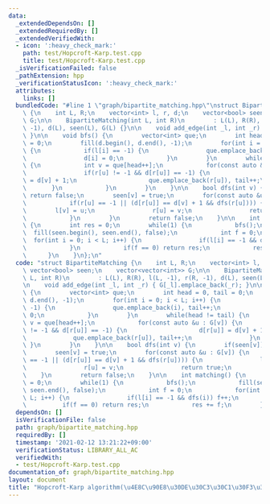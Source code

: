 ```yaml
---
data:
  _extendedDependsOn: []
  _extendedRequiredBy: []
  _extendedVerifiedWith:
  - icon: ':heavy_check_mark:'
    path: test/Hopcroft-Karp.test.cpp
    title: test/Hopcroft-Karp.test.cpp
  _isVerificationFailed: false
  _pathExtension: hpp
  _verificationStatusIcon: ':heavy_check_mark:'
  attributes:
    links: []
  bundledCode: "#line 1 \"graph/bipartite_matching.hpp\"\nstruct BipartiteMatching\
    \ {\n    int L, R;\n    vector<int> l, r, d;\n    vector<bool> seen;\n    vector<vector<int>>\
    \ G;\n\n    BipartiteMatching(int L, int R)\n        : L(L), R(R), l(L, -1), r(R,\
    \ -1), d(L), seen(L), G(L) {}\n\n    void add_edge(int _l, int _r) { G[_l].emplace_back(_r);\
    \ }\n\n    void bfs() {\n        vector<int> que;\n        int head = 0, tail\
    \ = 0;\n        fill(d.begin(), d.end(), -1);\n        for(int i = 0; i < L; i++)\
    \ {\n            if(l[i] == -1) {\n                que.emplace_back(i), tail++;\n\
    \                d[i] = 0;\n            }\n        }\n        while(head != tail)\
    \ {\n            int v = que[head++];\n            for(const auto &u : G[v]) {\n\
    \                if(r[u] != -1 && d[r[u]] == -1) {\n                    d[r[u]]\
    \ = d[v] + 1;\n                    que.emplace_back(r[u]), tail++;\n         \
    \       }\n            }\n        }\n    }\n\n    bool dfs(int v) {\n        if(seen[v])\
    \ return false;\n        seen[v] = true;\n        for(const auto &u : G[v]) {\n\
    \            if(r[u] == -1 || (d[r[u]] == d[v] + 1 && dfs(r[u]))) {\n        \
    \        l[v] = u;\n                r[u] = v;\n                return true;\n\
    \            }\n        }\n        return false;\n    }\n\n    int matching()\
    \ {\n        int res = 0;\n        while(1) {\n            bfs();\n          \
    \  fill(seen.begin(), seen.end(), false);\n            int f = 0;\n          \
    \  for(int i = 0; i < L; i++) {\n                if(l[i] == -1 && dfs(i)) f++;\n\
    \            }\n            if(f == 0) return res;\n            res += f;\n  \
    \      }\n    }\n};\n"
  code: "struct BipartiteMatching {\n    int L, R;\n    vector<int> l, r, d;\n   \
    \ vector<bool> seen;\n    vector<vector<int>> G;\n\n    BipartiteMatching(int\
    \ L, int R)\n        : L(L), R(R), l(L, -1), r(R, -1), d(L), seen(L), G(L) {}\n\
    \n    void add_edge(int _l, int _r) { G[_l].emplace_back(_r); }\n\n    void bfs()\
    \ {\n        vector<int> que;\n        int head = 0, tail = 0;\n        fill(d.begin(),\
    \ d.end(), -1);\n        for(int i = 0; i < L; i++) {\n            if(l[i] ==\
    \ -1) {\n                que.emplace_back(i), tail++;\n                d[i] =\
    \ 0;\n            }\n        }\n        while(head != tail) {\n            int\
    \ v = que[head++];\n            for(const auto &u : G[v]) {\n                if(r[u]\
    \ != -1 && d[r[u]] == -1) {\n                    d[r[u]] = d[v] + 1;\n       \
    \             que.emplace_back(r[u]), tail++;\n                }\n           \
    \ }\n        }\n    }\n\n    bool dfs(int v) {\n        if(seen[v]) return false;\n\
    \        seen[v] = true;\n        for(const auto &u : G[v]) {\n            if(r[u]\
    \ == -1 || (d[r[u]] == d[v] + 1 && dfs(r[u]))) {\n                l[v] = u;\n\
    \                r[u] = v;\n                return true;\n            }\n    \
    \    }\n        return false;\n    }\n\n    int matching() {\n        int res\
    \ = 0;\n        while(1) {\n            bfs();\n            fill(seen.begin(),\
    \ seen.end(), false);\n            int f = 0;\n            for(int i = 0; i <\
    \ L; i++) {\n                if(l[i] == -1 && dfs(i)) f++;\n            }\n  \
    \          if(f == 0) return res;\n            res += f;\n        }\n    }\n};\n"
  dependsOn: []
  isVerificationFile: false
  path: graph/bipartite_matching.hpp
  requiredBy: []
  timestamp: '2021-02-12 13:21:22+09:00'
  verificationStatus: LIBRARY_ALL_AC
  verifiedWith:
  - test/Hopcroft-Karp.test.cpp
documentation_of: graph/bipartite_matching.hpp
layout: document
title: "Hopcroft-Karp algorithm(\u4E8C\u90E8\u30DE\u30C3\u30C1\u30F3\u30B0)"
---
```

